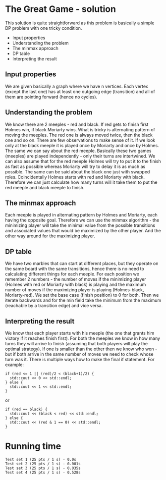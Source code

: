 # The Great Game - solution
This solution is quite straightforward as this problem is basically a simple DP problem with one tricky condition.
- Input properties
- Understanding the problem
- The minmax approach
- DP table
- Interpreting the result

## Input properties
We are given basically a graph where we have n vertices. Each vertex (except the last one) has at least one outgoing edge (transition) and all of them are pointing forward (hence no cycles).

## Understanding the problem
We know there are 2 meeples - red and black. If red gets to finish first Holmes win, if black Moriarty wins. What is tricky is alternating pattern of moving the meeples. The red one is always moved twice, then the black one and so on. There are few observations to make sense of it. If we look only at the black meeple it is played once by Moriarty and once by Holmes. The same we can say about the red meeple. Basically these two games (meeples) are played independently - only their turns are intertwined. We can also assume that for the red meeple Holmes will try to put it to the finish as fast as possible whereas Moriarty will try to delay it is as much as possible. The same can be said about the black one just with swapped roles. Coincidentally Holmes starts with red and Moriarty with black. Therefore we can just calculate how many turns will it take them to put the red meeple and black meeple to finish.

## The minmax approach
Each meeple is played in alternating pattern by Holmes and Moriarty, each having the opposite goal. Therefore we can use the minmax algorithm - the minimizing player will take the minimal value from the possible transitions and associated values that would be maximized by the other player. And the other way around for the maximizing player.

## DP table
We have two marbles that can start at different places, but they operate on the same board with the same transitions, hence there is no need to calculating different things for each meeple. For each position we remember 2 numbers - the number of moves if the minimizing player (Holmes with red or Moriarty with black) is playing and the maximum number of moves if the maximizing player is playing (Holmes-black, Moriarty-red). We set the base case (finish position) to 0 for both. Then we iterate backwards and for the min field take the minimum from the maximum (reachable by a transition edge) and vice versa.

## Interpreting the result
We know that each player starts with his meeple (the one that grants him victory if it reaches finish first). For both the meeples we know in how many turns they will arrive to finish (assuming that both players will play the optimal strategy). If one is smaller than the other then we know who won - but if both arrive in the same number of moves we need to check whose turn was it. There is multiple ways how to make the final if statement. For example:

    if (red <= 1 || (red)/2 < (black+1)/2) {
      std::cout << 0 << std::endl;
    } else {
      std::cout << 1 << std::endl;
    }
or

    if (red == black) {
      std::cout << (black < red) << std::endl;
    } else {
      std::cout << (red & 1 == 0) << std::endl;
    }

# Running time
    Test set 1 (25 pts / 1 s) - 0.0s
    Test set 2 (25 pts / 1 s) - 0.001s
    Test set 3 (25 pts / 1 s) - 0.035s
    Test set 4 (25 pts / 1 s) - 0.528s
